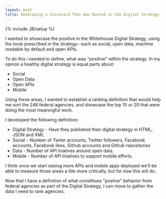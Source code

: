 ```yaml
---
layout: post
title: Developing a Scorecard That Was Rooted in the Digital Strategy
---
```


{% include JB/setup %}

<p>I wanted to showcase the positive in the Whitehouse Digital Strategy, using the tools prescribed in the strategy--such as social, open data, machine readable by default and open APIs.</p>
<p>To do this i needed to define, what was "positive" within the strategy.  In my opinon a healthy digital strategy is equal parts about:</p>
<ul>
<li>Social</li>
<li>Open Data</li>
<li>Open APIs</li>
<li>Mobile</li>
</ul>
<p>Using these areas, I wanted to establish a ranking definition that would help me sort the 246 federal agencies, and showcase the top 10 or 20 that were doing the most meaningful work.</p>
<p>I developed the following definition:</p>
<ul>
<li>Digital Strategy - Have they published their digital strategy in HTML, JSON and XML</li>
<li>Social - Number of Twiter accounts, Twitter followers, Facebook accounts, Facebook likes, Github accounts and Github repositories</li>
<li>Data - Number of API iniatives around open data.</li>
<li>Mobile - Number of API Iniatives to support mobile efforts.</li>
</ul>
<p>I think once we start seeing more APIs and mobile apps deployed we'll be able to measure those areas a litle more critically, but for now this will do.</p>
<p>Now that I have a definition of what consititues "postive" behavior from federal agencies as part of the Digital Strategy, I can move to gather the data I need to rank agencies.</p>
